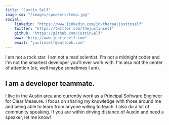 ```yaml
---
title: "Justin Self"
image-sm: "/images/speakers/temp.jpg"
social:
    linkedin: "https://www.linkedin.com/in/therealjustinself"
    twitter: "https://twitter.com/thejustinself"
    github: "https://github.com/justinSelf"
    www: "http://www.justinself.com"
    email: "justinself@outlook.com"
---
```


I am not a rock star. I am not a mad scientist. I'm not a midnight coder and I'm not the smartest developer you'll ever work with. I'm also not the center of attention (ok, well maybe sometimes I am).
<!--more-->

## I am a developer teammate.
I live in the Austin area and currently work as a Principal Software Engineer for Clear Measure. I focus on sharing my knowledge with those around me and being able to learn from anyone willing to teach. I also do a lot of community speaking. If you are within driving distance of Austin and need a speaker, let me know!